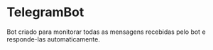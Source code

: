 # TelegramBot
Bot criado para monitorar todas as mensagens recebidas pelo bot e responde-las automaticamente.
